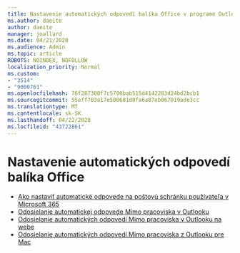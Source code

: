 ```yaml
---
title: Nastavenie automatických odpovedí balíka Office v programe Outlook
ms.author: daeite
author: daeite
manager: joallard
ms.date: 04/21/2020
ms.audience: Admin
ms.topic: article
ROBOTS: NOINDEX, NOFOLLOW
localization_priority: Normal
ms.custom:
- "3514"
- "9000761"
ms.openlocfilehash: 76f287300f7c5700bab515d4142283d24bd2bcb1
ms.sourcegitcommit: 55eff703a17e500681d8fa6a87eb067019ade3cc
ms.translationtype: MT
ms.contentlocale: sk-SK
ms.lasthandoff: 04/22/2020
ms.locfileid: "43722861"
---
```

# <a name="set-up-out-of-office-automatic-replies"></a>Nastavenie automatických odpovedí balíka Office

- [Ako nastaviť automatické odpovede na poštovú schránku používateľa v Microsoft 365](https://docs.microsoft.com/exchange/troubleshoot/configure-mailboxes/set-automatic-replies)
- [Odosielanie automatickej odpovede Mimo pracoviska v Outlooku](https://support.office.com/article/9742f476-5348-4f9f-997f-5e208513bd67)
- [Odosielanie automatických odpovedí Mimo pracoviska v Outlooku na webe](https://support.office.com/article/0c193ab0-b9e1-4058-84be-a5b014242290)
- [Odosielanie automatických odpovedí Mimo pracoviska z Outlooku pre Mac](https://support.office.com/article/4e07ab75-beda-4f9e-bcdc-44471ebacdee)